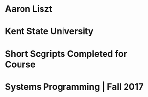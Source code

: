 # Aaron Liszt
# Kent State University
# Short Scgripts Completed for Course
# Systems Programming | Fall 2017
